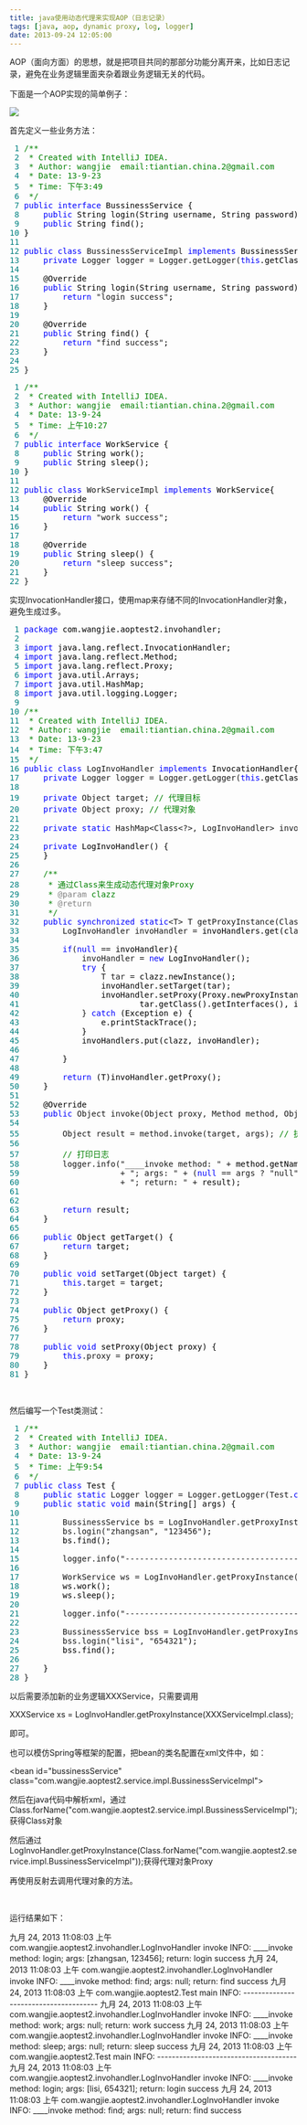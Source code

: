 ```yaml
---
title: java使用动态代理来实现AOP（日志记录）
tags: [java, aop, dynamic proxy, log, logger]
date: 2013-09-24 12:05:00
---
```


<span style="line-height: 1.5;">AOP（面向方面）的思想，就是把项目共同的那部分功能分离开来，比如日志记录，避免在业务逻辑里面夹杂着跟业务逻辑无关的代码。</span>

下面是一个AOP实现的简单例子：

![](http://images.cnitblog.com/blog/378300/201309/24111801-c8f719406a074bf5805d2a94ac2dcccb.jpg)

首先定义一些业务方法：

<div class="cnblogs_code">
<pre><span style="color: #008080;"> 1</span> <span style="color: #008000;">/**</span>
<span style="color: #008080;"> 2</span> <span style="color: #008000;"> * Created with IntelliJ IDEA.
</span><span style="color: #008080;"> 3</span> <span style="color: #008000;"> * Author: wangjie  email:tiantian.china.2@gmail.com
</span><span style="color: #008080;"> 4</span> <span style="color: #008000;"> * Date: 13-9-23
</span><span style="color: #008080;"> 5</span> <span style="color: #008000;"> * Time: 下午3:49
</span><span style="color: #008080;"> 6</span>  <span style="color: #008000;">*/</span>
<span style="color: #008080;"> 7</span> <span style="color: #0000ff;">public</span> <span style="color: #0000ff;">interface</span><span style="color: #000000;"> BussinessService {
</span><span style="color: #008080;"> 8</span>     <span style="color: #0000ff;">public</span><span style="color: #000000;"> String login(String username, String password);
</span><span style="color: #008080;"> 9</span>     <span style="color: #0000ff;">public</span><span style="color: #000000;"> String find();
</span><span style="color: #008080;">10</span> <span style="color: #000000;">}
</span><span style="color: #008080;">11</span> 
<span style="color: #008080;">12</span> <span style="color: #0000ff;">public</span> <span style="color: #0000ff;">class</span> BussinessServiceImpl <span style="color: #0000ff;">implements</span><span style="color: #000000;"> BussinessService {
</span><span style="color: #008080;">13</span>     <span style="color: #0000ff;">private</span> Logger logger = Logger.getLogger(<span style="color: #0000ff;">this</span><span style="color: #000000;">.getClass().getSimpleName());
</span><span style="color: #008080;">14</span> 
<span style="color: #008080;">15</span> <span style="color: #000000;">    @Override
</span><span style="color: #008080;">16</span>     <span style="color: #0000ff;">public</span><span style="color: #000000;"> String login(String username, String password) {
</span><span style="color: #008080;">17</span>         <span style="color: #0000ff;">return</span> "login success"<span style="color: #000000;">;
</span><span style="color: #008080;">18</span> <span style="color: #000000;">    }
</span><span style="color: #008080;">19</span> 
<span style="color: #008080;">20</span> <span style="color: #000000;">    @Override
</span><span style="color: #008080;">21</span>     <span style="color: #0000ff;">public</span><span style="color: #000000;"> String find() {
</span><span style="color: #008080;">22</span>         <span style="color: #0000ff;">return</span> "find success"<span style="color: #000000;">;
</span><span style="color: #008080;">23</span> <span style="color: #000000;">    }
</span><span style="color: #008080;">24</span> 
<span style="color: #008080;">25</span> }</pre>
</div>
<div class="cnblogs_code">
<pre><span style="color: #008080;"> 1</span> <span style="color: #008000;">/**</span>
<span style="color: #008080;"> 2</span> <span style="color: #008000;"> * Created with IntelliJ IDEA.
</span><span style="color: #008080;"> 3</span> <span style="color: #008000;"> * Author: wangjie  email:tiantian.china.2@gmail.com
</span><span style="color: #008080;"> 4</span> <span style="color: #008000;"> * Date: 13-9-24
</span><span style="color: #008080;"> 5</span> <span style="color: #008000;"> * Time: 上午10:27
</span><span style="color: #008080;"> 6</span>  <span style="color: #008000;">*/</span>
<span style="color: #008080;"> 7</span> <span style="color: #0000ff;">public</span> <span style="color: #0000ff;">interface</span><span style="color: #000000;"> WorkService {
</span><span style="color: #008080;"> 8</span>     <span style="color: #0000ff;">public</span><span style="color: #000000;"> String work();
</span><span style="color: #008080;"> 9</span>     <span style="color: #0000ff;">public</span><span style="color: #000000;"> String sleep();
</span><span style="color: #008080;">10</span> <span style="color: #000000;">}
</span><span style="color: #008080;">11</span> 
<span style="color: #008080;">12</span> <span style="color: #0000ff;">public</span> <span style="color: #0000ff;">class</span> WorkServiceImpl <span style="color: #0000ff;">implements</span><span style="color: #000000;"> WorkService{
</span><span style="color: #008080;">13</span> <span style="color: #000000;">    @Override
</span><span style="color: #008080;">14</span>     <span style="color: #0000ff;">public</span><span style="color: #000000;"> String work() {
</span><span style="color: #008080;">15</span>         <span style="color: #0000ff;">return</span> "work success"<span style="color: #000000;">;
</span><span style="color: #008080;">16</span> <span style="color: #000000;">    }
</span><span style="color: #008080;">17</span> 
<span style="color: #008080;">18</span> <span style="color: #000000;">    @Override
</span><span style="color: #008080;">19</span>     <span style="color: #0000ff;">public</span><span style="color: #000000;"> String sleep() {
</span><span style="color: #008080;">20</span>         <span style="color: #0000ff;">return</span> "sleep success"<span style="color: #000000;">;
</span><span style="color: #008080;">21</span> <span style="color: #000000;">    }
</span><span style="color: #008080;">22</span> }</pre>
</div>

实现InvocationHandler接口，使用map来存储不同的InvocationHandler对象，避免生成过多。

<div class="cnblogs_code">
<pre><span style="color: #008080;"> 1</span> <span style="color: #0000ff;">package</span><span style="color: #000000;"> com.wangjie.aoptest2.invohandler;
</span><span style="color: #008080;"> 2</span> 
<span style="color: #008080;"> 3</span> <span style="color: #0000ff;">import</span><span style="color: #000000;"> java.lang.reflect.InvocationHandler;
</span><span style="color: #008080;"> 4</span> <span style="color: #0000ff;">import</span><span style="color: #000000;"> java.lang.reflect.Method;
</span><span style="color: #008080;"> 5</span> <span style="color: #0000ff;">import</span><span style="color: #000000;"> java.lang.reflect.Proxy;
</span><span style="color: #008080;"> 6</span> <span style="color: #0000ff;">import</span><span style="color: #000000;"> java.util.Arrays;
</span><span style="color: #008080;"> 7</span> <span style="color: #0000ff;">import</span><span style="color: #000000;"> java.util.HashMap;
</span><span style="color: #008080;"> 8</span> <span style="color: #0000ff;">import</span><span style="color: #000000;"> java.util.logging.Logger;
</span><span style="color: #008080;"> 9</span> 
<span style="color: #008080;">10</span> <span style="color: #008000;">/**</span>
<span style="color: #008080;">11</span> <span style="color: #008000;"> * Created with IntelliJ IDEA.
</span><span style="color: #008080;">12</span> <span style="color: #008000;"> * Author: wangjie  email:tiantian.china.2@gmail.com
</span><span style="color: #008080;">13</span> <span style="color: #008000;"> * Date: 13-9-23
</span><span style="color: #008080;">14</span> <span style="color: #008000;"> * Time: 下午3:47
</span><span style="color: #008080;">15</span>  <span style="color: #008000;">*/</span>
<span style="color: #008080;">16</span> <span style="color: #0000ff;">public</span> <span style="color: #0000ff;">class</span> LogInvoHandler <span style="color: #0000ff;">implements</span><span style="color: #000000;"> InvocationHandler{
</span><span style="color: #008080;">17</span>     <span style="color: #0000ff;">private</span> Logger logger = Logger.getLogger(<span style="color: #0000ff;">this</span><span style="color: #000000;">.getClass().getSimpleName());
</span><span style="color: #008080;">18</span> 
<span style="color: #008080;">19</span>     <span style="color: #0000ff;">private</span> Object target; <span style="color: #008000;">//</span><span style="color: #008000;"> 代理目标</span>
<span style="color: #008080;">20</span>     <span style="color: #0000ff;">private</span> Object proxy; <span style="color: #008000;">//</span><span style="color: #008000;"> 代理对象</span>
<span style="color: #008080;">21</span> 
<span style="color: #008080;">22</span>     <span style="color: #0000ff;">private</span> <span style="color: #0000ff;">static</span> HashMap&lt;Class&lt;?&gt;, LogInvoHandler&gt; invoHandlers = <span style="color: #0000ff;">new</span> HashMap&lt;Class&lt;?&gt;, LogInvoHandler&gt;<span style="color: #000000;">();
</span><span style="color: #008080;">23</span> 
<span style="color: #008080;">24</span>     <span style="color: #0000ff;">private</span><span style="color: #000000;"> LogInvoHandler() {
</span><span style="color: #008080;">25</span> <span style="color: #000000;">    }
</span><span style="color: #008080;">26</span> 
<span style="color: #008080;">27</span>     <span style="color: #008000;">/**</span>
<span style="color: #008080;">28</span> <span style="color: #008000;">     * 通过Class来生成动态代理对象Proxy
</span><span style="color: #008080;">29</span> <span style="color: #008000;">     * </span><span style="color: #808080;">@param</span><span style="color: #008000;"> clazz
</span><span style="color: #008080;">30</span> <span style="color: #008000;">     * </span><span style="color: #808080;">@return</span>
<span style="color: #008080;">31</span>      <span style="color: #008000;">*/</span>
<span style="color: #008080;">32</span>     <span style="color: #0000ff;">public</span> <span style="color: #0000ff;">synchronized</span> <span style="color: #0000ff;">static</span>&lt;T&gt; T getProxyInstance(Class&lt;T&gt;<span style="color: #000000;"> clazz){
</span><span style="color: #008080;">33</span>         LogInvoHandler invoHandler =<span style="color: #000000;"> invoHandlers.get(clazz);
</span><span style="color: #008080;">34</span> 
<span style="color: #008080;">35</span>         <span style="color: #0000ff;">if</span>(<span style="color: #0000ff;">null</span> ==<span style="color: #000000;"> invoHandler){
</span><span style="color: #008080;">36</span>             invoHandler = <span style="color: #0000ff;">new</span><span style="color: #000000;"> LogInvoHandler();
</span><span style="color: #008080;">37</span>             <span style="color: #0000ff;">try</span><span style="color: #000000;"> {
</span><span style="color: #008080;">38</span>                 T tar =<span style="color: #000000;"> clazz.newInstance();
</span><span style="color: #008080;">39</span> <span style="color: #000000;">                invoHandler.setTarget(tar);
</span><span style="color: #008080;">40</span> <span style="color: #000000;">                invoHandler.setProxy(Proxy.newProxyInstance(tar.getClass().getClassLoader(),
</span><span style="color: #008080;">41</span> <span style="color: #000000;">                        tar.getClass().getInterfaces(), invoHandler));
</span><span style="color: #008080;">42</span>             } <span style="color: #0000ff;">catch</span><span style="color: #000000;"> (Exception e) {
</span><span style="color: #008080;">43</span> <span style="color: #000000;">                e.printStackTrace();
</span><span style="color: #008080;">44</span> <span style="color: #000000;">            }
</span><span style="color: #008080;">45</span> <span style="color: #000000;">            invoHandlers.put(clazz, invoHandler);
</span><span style="color: #008080;">46</span> 
<span style="color: #008080;">47</span> <span style="color: #000000;">        }
</span><span style="color: #008080;">48</span> 
<span style="color: #008080;">49</span>         <span style="color: #0000ff;">return</span><span style="color: #000000;"> (T)invoHandler.getProxy();
</span><span style="color: #008080;">50</span> <span style="color: #000000;">    }
</span><span style="color: #008080;">51</span> 
<span style="color: #008080;">52</span> <span style="color: #000000;">    @Override
</span><span style="color: #008080;">53</span>     <span style="color: #0000ff;">public</span> Object invoke(Object proxy, Method method, Object[] args) <span style="color: #0000ff;">throws</span><span style="color: #000000;"> Throwable {
</span><span style="color: #008080;">54</span> 
<span style="color: #008080;">55</span>         Object result = method.invoke(target, args); <span style="color: #008000;">//</span><span style="color: #008000;"> 执行业务处理
</span><span style="color: #008080;">56</span> 
<span style="color: #008080;">57</span>         <span style="color: #008000;">//</span><span style="color: #008000;"> 打印日志</span>
<span style="color: #008080;">58</span>         logger.info("____invoke method: " +<span style="color: #000000;"> method.getName()
</span><span style="color: #008080;">59</span>                     + "; args: " + (<span style="color: #0000ff;">null</span> == args ? "null"<span style="color: #000000;"> : Arrays.asList(args).toString())
</span><span style="color: #008080;">60</span>                     + "; return: " +<span style="color: #000000;"> result);
</span><span style="color: #008080;">61</span> 
<span style="color: #008080;">62</span> 
<span style="color: #008080;">63</span>         <span style="color: #0000ff;">return</span><span style="color: #000000;"> result;
</span><span style="color: #008080;">64</span> <span style="color: #000000;">    }
</span><span style="color: #008080;">65</span> 
<span style="color: #008080;">66</span>     <span style="color: #0000ff;">public</span><span style="color: #000000;"> Object getTarget() {
</span><span style="color: #008080;">67</span>         <span style="color: #0000ff;">return</span><span style="color: #000000;"> target;
</span><span style="color: #008080;">68</span> <span style="color: #000000;">    }
</span><span style="color: #008080;">69</span> 
<span style="color: #008080;">70</span>     <span style="color: #0000ff;">public</span> <span style="color: #0000ff;">void</span><span style="color: #000000;"> setTarget(Object target) {
</span><span style="color: #008080;">71</span>         <span style="color: #0000ff;">this</span>.target =<span style="color: #000000;"> target;
</span><span style="color: #008080;">72</span> <span style="color: #000000;">    }
</span><span style="color: #008080;">73</span> 
<span style="color: #008080;">74</span>     <span style="color: #0000ff;">public</span><span style="color: #000000;"> Object getProxy() {
</span><span style="color: #008080;">75</span>         <span style="color: #0000ff;">return</span><span style="color: #000000;"> proxy;
</span><span style="color: #008080;">76</span> <span style="color: #000000;">    }
</span><span style="color: #008080;">77</span> 
<span style="color: #008080;">78</span>     <span style="color: #0000ff;">public</span> <span style="color: #0000ff;">void</span><span style="color: #000000;"> setProxy(Object proxy) {
</span><span style="color: #008080;">79</span>         <span style="color: #0000ff;">this</span>.proxy =<span style="color: #000000;"> proxy;
</span><span style="color: #008080;">80</span> <span style="color: #000000;">    }
</span><span style="color: #008080;">81</span> }</pre>
</div>

&nbsp;

然后编写一个Test类测试：

<div class="cnblogs_code">
<pre><span style="color: #008080;"> 1</span> <span style="color: #008000;">/**</span>
<span style="color: #008080;"> 2</span> <span style="color: #008000;"> * Created with IntelliJ IDEA.
</span><span style="color: #008080;"> 3</span> <span style="color: #008000;"> * Author: wangjie  email:tiantian.china.2@gmail.com
</span><span style="color: #008080;"> 4</span> <span style="color: #008000;"> * Date: 13-9-24
</span><span style="color: #008080;"> 5</span> <span style="color: #008000;"> * Time: 上午9:54
</span><span style="color: #008080;"> 6</span>  <span style="color: #008000;">*/</span>
<span style="color: #008080;"> 7</span> <span style="color: #0000ff;">public</span> <span style="color: #0000ff;">class</span><span style="color: #000000;"> Test {
</span><span style="color: #008080;"> 8</span>     <span style="color: #0000ff;">public</span> <span style="color: #0000ff;">static</span> Logger logger = Logger.getLogger(Test.<span style="color: #0000ff;">class</span><span style="color: #000000;">.getSimpleName());
</span><span style="color: #008080;"> 9</span>     <span style="color: #0000ff;">public</span> <span style="color: #0000ff;">static</span> <span style="color: #0000ff;">void</span><span style="color: #000000;"> main(String[] args) {
</span><span style="color: #008080;">10</span> 
<span style="color: #008080;">11</span>         BussinessService bs = LogInvoHandler.getProxyInstance(BussinessServiceImpl.<span style="color: #0000ff;">class</span><span style="color: #000000;">);
</span><span style="color: #008080;">12</span>         bs.login("zhangsan", "123456"<span style="color: #000000;">);
</span><span style="color: #008080;">13</span> <span style="color: #000000;">        bs.find();
</span><span style="color: #008080;">14</span> 
<span style="color: #008080;">15</span>         logger.info("--------------------------------------"<span style="color: #000000;">);
</span><span style="color: #008080;">16</span> 
<span style="color: #008080;">17</span>         WorkService ws = LogInvoHandler.getProxyInstance(WorkServiceImpl.<span style="color: #0000ff;">class</span><span style="color: #000000;">);
</span><span style="color: #008080;">18</span> <span style="color: #000000;">        ws.work();
</span><span style="color: #008080;">19</span> <span style="color: #000000;">        ws.sleep();
</span><span style="color: #008080;">20</span> 
<span style="color: #008080;">21</span>         logger.info("--------------------------------------"<span style="color: #000000;">);
</span><span style="color: #008080;">22</span> 
<span style="color: #008080;">23</span>         BussinessService bss = LogInvoHandler.getProxyInstance(BussinessServiceImpl.<span style="color: #0000ff;">class</span><span style="color: #000000;">);
</span><span style="color: #008080;">24</span>         bss.login("lisi", "654321"<span style="color: #000000;">);
</span><span style="color: #008080;">25</span> <span style="color: #000000;">        bss.find();
</span><span style="color: #008080;">26</span> 
<span style="color: #008080;">27</span> <span style="color: #000000;">    }
</span><span style="color: #008080;">28</span> }</pre>
</div>

以后需要添加新的业务逻辑XXXService，只需要调用

XXXService xs = LogInvoHandler.getProxyInstance(XXXServiceImpl.class);

即可。

也可以模仿Spring等框架的配置，把bean的类名配置在xml文件中，如：

&lt;bean id="bussinessService" class="com.wangjie.aoptest2.service.impl.BussinessServiceImpl"&gt;

然后在java代码中解析xml，通过Class.forName("com.wangjie.aoptest2.service.impl.BussinessServiceImpl");获得Class对象

然后通过LogInvoHandler.getProxyInstance(Class.forName("com.wangjie.aoptest2.service.impl.BussinessServiceImpl"));获得代理对象Proxy

再使用反射去调用代理对象的方法。

&nbsp;

运行结果如下：

九月 24, 2013 11:08:03 上午 com.wangjie.aoptest2.invohandler.LogInvoHandler invoke
INFO: ____invoke method: login; args: [zhangsan, 123456]; return: login success
九月 24, 2013 11:08:03 上午 com.wangjie.aoptest2.invohandler.LogInvoHandler invoke
INFO: ____invoke method: find; args: null; return: find success
九月 24, 2013 11:08:03 上午 com.wangjie.aoptest2.Test main
INFO: --------------------------------------
九月 24, 2013 11:08:03 上午 com.wangjie.aoptest2.invohandler.LogInvoHandler invoke
INFO: ____invoke method: work; args: null; return: work success
九月 24, 2013 11:08:03 上午 com.wangjie.aoptest2.invohandler.LogInvoHandler invoke
INFO: ____invoke method: sleep; args: null; return: sleep success
九月 24, 2013 11:08:03 上午 com.wangjie.aoptest2.Test main
INFO: --------------------------------------
九月 24, 2013 11:08:03 上午 com.wangjie.aoptest2.invohandler.LogInvoHandler invoke
INFO: ____invoke method: login; args: [lisi, 654321]; return: login success
九月 24, 2013 11:08:03 上午 com.wangjie.aoptest2.invohandler.LogInvoHandler invoke
INFO: ____invoke method: find; args: null; return: find success

&nbsp;

